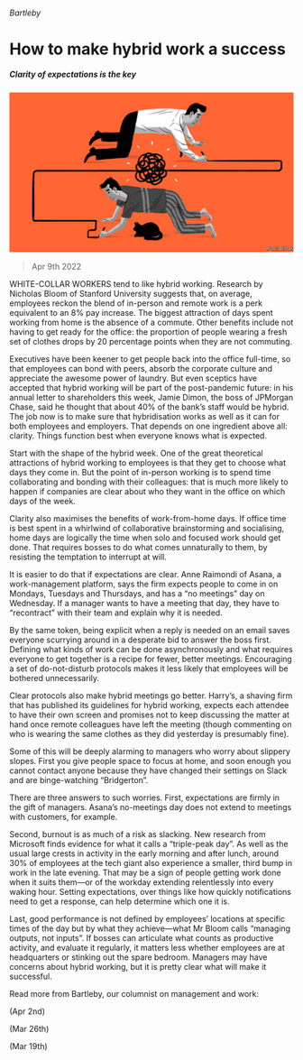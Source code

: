 ###### Bartleby

# How to make hybrid work a success 

##### Clarity of expectations is the key 

![image](images/20220409_WBD001_1.jpg) 

> Apr 9th 2022 

WHITE-COLLAR WORKERS tend to like hybrid working. Research by Nicholas Bloom of Stanford University suggests that, on average, employees reckon the blend of in-person and remote work is a perk equivalent to an 8% pay increase. The biggest attraction of days spent working from home is the absence of a commute. Other benefits include not having to get ready for the office: the proportion of people wearing a fresh set of clothes drops by 20 percentage points when they are not commuting.

Executives have been keener to get people back into the office full-time, so that employees can bond with peers, absorb the corporate culture and appreciate the awesome power of laundry. But even sceptics have accepted that hybrid working will be part of the post-pandemic future: in his annual letter to shareholders this week, Jamie Dimon, the boss of JPMorgan Chase, said he thought that about 40% of the bank’s staff would be hybrid. The job now is to make sure that hybridisation works as well as it can for both employees and employers. That depends on one ingredient above all: clarity. Things function best when everyone knows what is expected.


Start with the shape of the hybrid week. One of the great theoretical attractions of hybrid working to employees is that they get to choose what days they come in. But the point of in-person working is to spend time collaborating and bonding with their colleagues: that is much more likely to happen if companies are clear about who they want in the office on which days of the week.

Clarity also maximises the benefits of work-from-home days. If office time is best spent in a whirlwind of collaborative brainstorming and socialising, home days are logically the time when solo and focused work should get done. That requires bosses to do what comes unnaturally to them, by resisting the temptation to interrupt at will.

It is easier to do that if expectations are clear. Anne Raimondi of Asana, a work-management platform, says the firm expects people to come in on Mondays, Tuesdays and Thursdays, and has a “no meetings” day on Wednesday. If a manager wants to have a meeting that day, they have to “recontract” with their team and explain why it is needed.

By the same token, being explicit when a reply is needed on an email saves everyone scurrying around in a desperate bid to answer the boss first. Defining what kinds of work can be done asynchronously and what requires everyone to get together is a recipe for fewer, better meetings. Encouraging a set of do-not-disturb protocols makes it less likely that employees will be bothered unnecessarily.

Clear protocols also make hybrid meetings go better. Harry’s, a shaving firm that has published its guidelines for hybrid working, expects each attendee to have their own screen and promises not to keep discussing the matter at hand once remote colleagues have left the meeting (though commenting on who is wearing the same clothes as they did yesterday is presumably fine).

Some of this will be deeply alarming to managers who worry about slippery slopes. First you give people space to focus at home, and soon enough you cannot contact anyone because they have changed their settings on Slack and are binge-watching “Bridgerton”.

There are three answers to such worries. First, expectations are firmly in the gift of managers. Asana’s no-meetings day does not extend to meetings with customers, for example.

Second, burnout is as much of a risk as slacking. New research from Microsoft finds evidence for what it calls a “triple-peak day”. As well as the usual large crests in activity in the early morning and after lunch, around 30% of employees at the tech giant also experience a smaller, third bump in work in the late evening. That may be a sign of people getting work done when it suits them—or of the workday extending relentlessly into every waking hour. Setting expectations, over things like how quickly notifications need to get a response, can help determine which one it is.

Last, good performance is not defined by employees’ locations at specific times of the day but by what they achieve—what Mr Bloom calls “managing outputs, not inputs”. If bosses can articulate what counts as productive activity, and evaluate it regularly, it matters less whether employees are at headquarters or stinking out the spare bedroom. Managers may have concerns about hybrid working, but it is pretty clear what will make it successful.

Read more from Bartleby, our columnist on management and work:

 (Apr 2nd)

 (Mar 26th)

 (Mar 19th)


